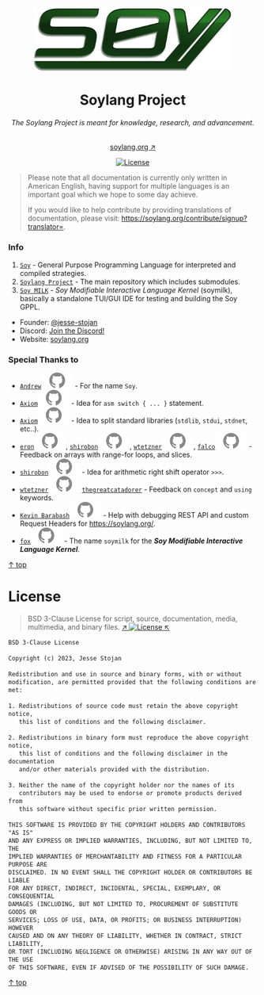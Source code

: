 <div style="text-align:center !important;">
<img src="https://github.com/soylang-org/.github/blob/master/assets/soy-logo.png?raw=true" alt="Soy" height="128pt">

<!-- -------------------------- TITLE -------------------------- -->
# Soylang Project
<!-- ------------------------- SUBTITLE ------------------------ -->
###### The Soylang Project is meant for knowledge, research, and advancement.
[soylang.org ↗](https://soylang.org/)

[![License](https://img.shields.io/badge/License-BSD_3--Clause-blue.svg)](#license)

</div>

> Please note that all documentation is currently only written in American English,
having support for multiple languages is an important goal which we hope to some day achieve.
> 
> If you would like to help contribute by providing translations of documentation,
> please visit: https://soylang.org/contribute/signup?translator=.

### Info

1. [`Soy`](https://github.com/soylang-org/soy) - General Purpose Programming Language for interpreted and compiled strategies.
2. [`Soylang Project`](https://github.com/soylang-org/soylang-project) - The main repository which includes submodules.
3. [`Soy MILK`]() - *Soy Modifiable Interactive Language Kernel* (soymilk), basically a standalone TUI/GUI IDE for testing and building the Soy GPPL.

* Founder: [@jesse-stojan](https://github.com/jesse-stojan)
* Discord: [Join the Discord!](https://discord.gg/EnZs8MKXzS)
* Website: [soylang.org](https://soylang.org)

### Special Thanks to
- [`Andrew`![GitHub](https://github.com/soylang-org/.github/blob/master/assets/github.svg?raw=true)](https://github.com/andrewapperley) - For the name `Soy`.
- [`Axiom`![GitHub](https://github.com/soylang-org/.github/blob/master/assets/github.svg?raw=true)](https://github.com/suicvne) - Idea for `asm switch { ... }` statement.
- [`Axiom`![GitHub](https://github.com/soylang-org/.github/blob/master/assets/github.svg?raw=true)](https://github.com/suicvne) - Idea to split standard libraries (`stdlib`, `stdui`, `stdnet`, etc..).
- [`eron`![GitHub](https://github.com/soylang-org/.github/blob/master/assets/github.svg?raw=true)](https://github.com/AaronGlazer), [`shirobon`![GitHub](https://github.com/soylang-org/.github/blob/master/assets/github.svg?raw=true)](https://github.com/ppxxcc), [`wtetzner`![GitHub](https://github.com/soylang-org/.github/blob/master/assets/github.svg?raw=true)](https://github.com/wtetzner), [`falco`![GitHub](https://github.com/soylang-org/.github/blob/master/assets/github.svg?raw=true)](https://github.com/gyrovorbis) - Feedback on arrays with range-for loops, and slices.
- [`shirobon`![GitHub](https://github.com/soylang-org/.github/blob/master/assets/github.svg?raw=true)](https://github.com/ppxxcc) - Idea for arithmetic right shift operator `>>>`.
- [`wtetzner`![GitHub](https://github.com/soylang-org/.github/blob/master/assets/github.svg?raw=true)](https://github.com/wtetzner) [`thegreatcatadorer`](https://codeberg.org/thegreatcatadorer) - Feedback on `concept` and `using` keywords.
- [`Kevin Barabash`![GitHub](https://github.com/soylang-org/.github/blob/master/assets/github.svg?raw=true)](https://github.com/kevinbarabash) - Help with debugging REST API and custom Request Headers for https://soylang.org/.
- [`fox`![GitHub](https://github.com/soylang-org/.github/blob/master/assets/github.svg?raw=true)](https://github.com/slavfox) - The name `soymilk` for the ***Soy Modifiable Interactive Language Kernel***.

[↑ top](#)

<!-- ------------------------- LICENSE ------------------------- -->
# License
> BSD 3-Clause License for script, source, documentation, media, multimedia, and binary files.
> [↗️ ![License](https://img.shields.io/badge/License-BSD_3--Clause-blue.svg) ↖️](https://opensource.org/licenses/BSD-3-Clause)

```
BSD 3-Clause License

Copyright (c) 2023, Jesse Stojan

Redistribution and use in source and binary forms, with or without
modification, are permitted provided that the following conditions are met:

1. Redistributions of source code must retain the above copyright notice,
   this list of conditions and the following disclaimer.

2. Redistributions in binary form must reproduce the above copyright notice,
   this list of conditions and the following disclaimer in the documentation
   and/or other materials provided with the distribution.

3. Neither the name of the copyright holder nor the names of its
   contributors may be used to endorse or promote products derived from
   this software without specific prior written permission.

THIS SOFTWARE IS PROVIDED BY THE COPYRIGHT HOLDERS AND CONTRIBUTORS "AS IS"
AND ANY EXPRESS OR IMPLIED WARRANTIES, INCLUDING, BUT NOT LIMITED TO, THE
IMPLIED WARRANTIES OF MERCHANTABILITY AND FITNESS FOR A PARTICULAR PURPOSE ARE
DISCLAIMED. IN NO EVENT SHALL THE COPYRIGHT HOLDER OR CONTRIBUTORS BE LIABLE
FOR ANY DIRECT, INDIRECT, INCIDENTAL, SPECIAL, EXEMPLARY, OR CONSEQUENTIAL
DAMAGES (INCLUDING, BUT NOT LIMITED TO, PROCUREMENT OF SUBSTITUTE GOODS OR
SERVICES; LOSS OF USE, DATA, OR PROFITS; OR BUSINESS INTERRUPTION) HOWEVER
CAUSED AND ON ANY THEORY OF LIABILITY, WHETHER IN CONTRACT, STRICT LIABILITY,
OR TORT (INCLUDING NEGLIGENCE OR OTHERWISE) ARISING IN ANY WAY OUT OF THE USE
OF THIS SOFTWARE, EVEN IF ADVISED OF THE POSSIBILITY OF SUCH DAMAGE.
```

[↑ top](#)
